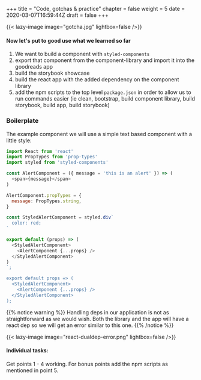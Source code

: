 +++
title = "Code, gotchas & practice"
chapter = false
weight = 5
date = 2020-03-07T16:59:44Z
draft = false
+++

{{< lazy-image image="gotcha.jpg" lightbox=false />}}

#### Now let's put to good use what we learned so far

1. We want to build a component with `styled-components`
2. export that component from the component-library and import it into the goodreads app
3. build the storybook showcase
4. build the react app with the added dependency on the component library
5. add the npm scripts to the top level `package.json` in order to allow us to run commands easier (ie clean, bootstrap,
   build component library, build storybook, build app, build storybook)

### Boilerplate

The example component we will use a simple text based component with a little style:

```javascript
import React from 'react'
import PropTypes from 'prop-types'
import styled from 'styled-components'

const AlertComponent = ({ message = 'this is an alert' }) => (
  <span>{message}</span>
)

AlertComponent.propTypes = {
  message: PropTypes.string,
}

const StyledAlertComponent = styled.div`
  color: red;
`

export default (props) => (
  <StyledAlertComponent>
    <AlertComponent {...props} />
  </StyledAlertComponent>
)
`;

export default props => (
  <StyledAlertComponent>
    <AlertComponent {...props} />
  </StyledAlertComponent>
);
```

{{% notice warning %}}
Handling deps in our application is not as straightforward as we would wish. Both
the library and the app will have a react dep so we will get an error similar to this one.
{{% /notice %}}

{{< lazy-image image="react-dualdep-error.png" lightbox=false />}}

#### Individual tasks:

Get points 1 - 4 working. For bonus points add the npm scripts as mentioned in point 5.
